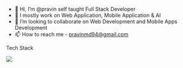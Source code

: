 - 👋 Hi, I’m @pravin self taught Full Stack Developer
- 👀 I mostly work on Web Application, Mobile Application & AI
- 💞️ I’m looking to collaborate on Web Development and Mobile Apps Development
- 📫 How to reach me - pravinmd94@gmail.com

Tech Stack 

<img src="https://cdn.jsdelivr.net/gh/devicons/devicon/icons/css3/css3-original.svg" />
          

<!---
pravintargaryen/pravintargaryen is a ✨ special ✨ repository because its `README.md` (this file) appears on your GitHub profile.
You can click the Preview link to take a look at your changes.
--->
